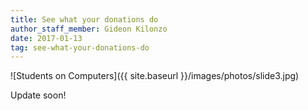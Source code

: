 ```yaml
---
title: See what your donations do
author_staff_member: Gideon Kilonzo
date: 2017-01-13
tag: see-what-your-donations-do
---
```


![Students on Computers]({{ site.baseurl }}/images/photos/slide3.jpg)

Update soon!
